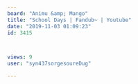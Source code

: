 ```yaml
---
board: "Animu &amp; Mango"
title: "School Days | Fandub~ | Youtube"
date: "2019-11-03 01:09:23"
id: 3415



views: 9
user: "syn437sorgesoureDug"

---
```

